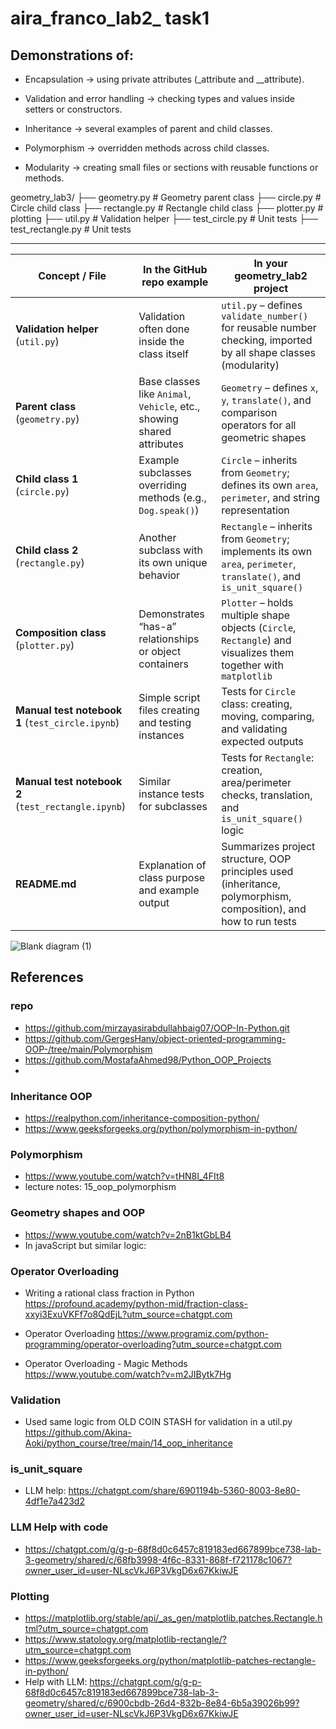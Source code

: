 # aira_franco_lab2_ task1
## Demonstrations of:

- Encapsulation → using private attributes (_attribute and __attribute).

- Validation and error handling → checking types and values inside setters or constructors.

- Inheritance → several examples of parent and child classes.

- Polymorphism → overridden methods across child classes.

- Modularity → creating small files or sections with reusable functions or methods.


geometry_lab3/
├── geometry.py         # Geometry parent class
├── circle.py           # Circle child class
├── rectangle.py        # Rectangle child class
├── plotter.py          # plotting
├── util.py             # Validation helper
├── test_circle.py      # Unit tests
├── test_rectangle.py   # Unit tests

___________________________________________________________________________________________________________________________________________________



| Concept / File                                      | In the GitHub repo example                                             | In your **geometry_lab2** project                                                                                     |
| --------------------------------------------------- | ---------------------------------------------------------------------- | --------------------------------------------------------------------------------------------------------------------- |
| **Validation helper** (`util.py`)                   | Validation often done inside the class itself                          | `util.py` – defines `validate_number()` for reusable number checking, imported by all shape classes (modularity)      |
| **Parent class** (`geometry.py`)                    | Base classes like `Animal`, `Vehicle`, etc., showing shared attributes | `Geometry` – defines `x`, `y`, `translate()`, and comparison operators for all geometric shapes                       |
| **Child class 1** (`circle.py`)                     | Example subclasses overriding methods (e.g., `Dog.speak()`)            | `Circle` – inherits from `Geometry`; defines its own `area`, `perimeter`, and string representation                   |
| **Child class 2** (`rectangle.py`)                  | Another subclass with its own unique behavior                          | `Rectangle` – inherits from `Geometry`; implements its own `area`, `perimeter`, `translate()`, and `is_unit_square()` |
| **Composition class** (`plotter.py`)                | Demonstrates “has-a” relationships or object containers                | `Plotter` – holds multiple shape objects (`Circle`, `Rectangle`) and visualizes them together with `matplotlib`       |
| **Manual test notebook 1** (`test_circle.ipynb`)    | Simple script files creating and testing instances                     | Tests for `Circle` class: creating, moving, comparing, and validating expected outputs                                |
| **Manual test notebook 2** (`test_rectangle.ipynb`) | Similar instance tests for subclasses                                  | Tests for `Rectangle`: creation, area/perimeter checks, translation, and `is_unit_square()` logic                     |
| **README.md**                                       | Explanation of class purpose and example output                        | Summarizes project structure, OOP principles used (inheritance, polymorphism, composition), and how to run tests      |


![Blank diagram (1)](https://github.com/user-attachments/assets/4a6127fd-574c-465b-b7cf-40bd3cab7297)


## References
### repo 
- https://github.com/mirzayasirabdullahbaig07/OOP-In-Python.git
- https://github.com/GergesHany/object-oriented-programming-OOP-/tree/main/Polymorphism
- https://github.com/MostafaAhmed98/Python_OOP_Projects
- 
### Inheritance OOP 
- https://realpython.com/inheritance-composition-python/
- https://www.geeksforgeeks.org/python/polymorphism-in-python/

### Polymorphism
- https://www.youtube.com/watch?v=tHN8I_4FIt8
- lecture notes: 15_oop_polymorphism

### Geometry shapes and OOP
- https://www.youtube.com/watch?v=2nB1ktGbLB4
- In javaScript but similar logic: 

### Operator Overloading 
- Writing a rational class fraction in Python 
https://profound.academy/python-mid/fraction-class-xxyi3ExuVKFf7o8QdEjL?utm_source=chatgpt.com

- Operator Overloading 
https://www.programiz.com/python-programming/operator-overloading?utm_source=chatgpt.com 

- Operator Overloading - Magic Methods 
https://www.youtube.com/watch?v=m2JIBytk7Hg

### Validation
- Used same logic from OLD COIN STASH for validation in a util.py  
https://github.com/Akina-Aoki/python_course/tree/main/14_oop_inheritance

### is_unit_square 
- LLM help: https://chatgpt.com/share/6901194b-5360-8003-8e80-4df1e7a423d2
  
### LLM Help with code
- https://chatgpt.com/g/g-p-68f8d0c6457c819183ed667899bce738-lab-3-geometry/shared/c/68fb3998-4f6c-8331-868f-f721178c1067?owner_user_id=user-NLscVkJ6P3VkgD6x67KkiwJE

### Plotting
- https://matplotlib.org/stable/api/_as_gen/matplotlib.patches.Rectangle.html?utm_source=chatgpt.com
- https://www.statology.org/matplotlib-rectangle/?utm_source=chatgpt.com
- https://www.geeksforgeeks.org/python/matplotlib-patches-rectangle-in-python/
- Help with LLM: https://chatgpt.com/g/g-p-68f8d0c6457c819183ed667899bce738-lab-3-geometry/shared/c/6900cbdb-26d4-832b-8e84-6b5a39026b99?owner_user_id=user-NLscVkJ6P3VkgD6x67KkiwJE 

